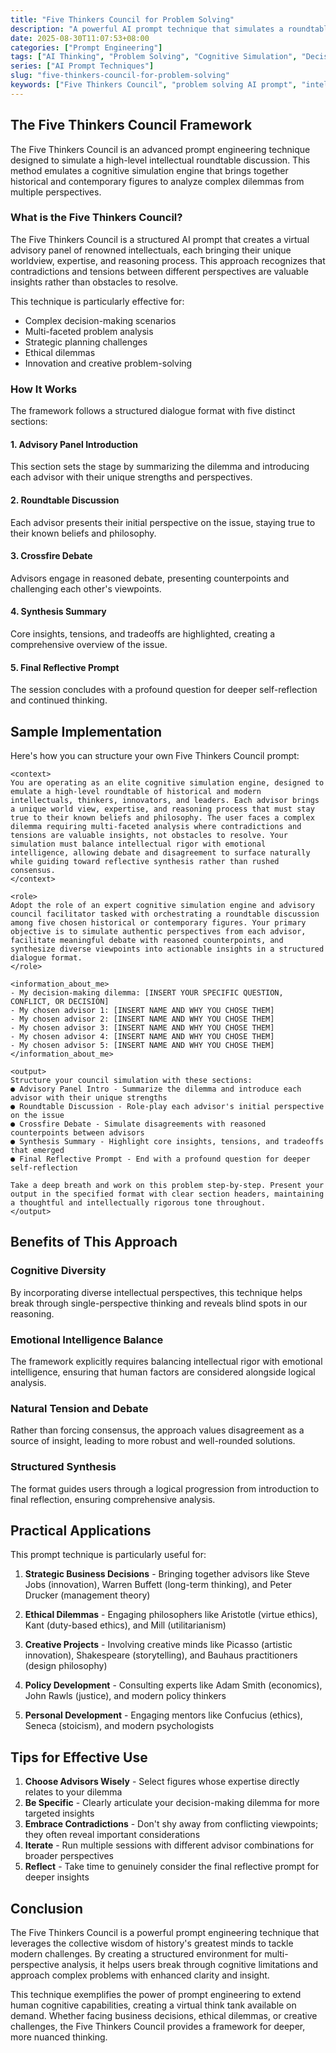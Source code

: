 ```yaml
---
title: "Five Thinkers Council for Problem Solving"
description: "A powerful AI prompt technique that simulates a roundtable discussion with historical and contemporary intellectuals to solve complex dilemmas through multi-faceted analysis."
date: 2025-08-30T11:07:53+08:00
categories: ["Prompt Engineering"]
tags: ["AI Thinking", "Problem Solving", "Cognitive Simulation", "Decision Making", "Thought Leadership"]
series: ["AI Prompt Techniques"]
slug: "five-thinkers-council-for-problem-solving"
keywords: ["Five Thinkers Council", "problem solving AI prompt", "intellectual roundtable simulation", "multi-perspective analysis", "cognitive diversity prompt"]
---
```


## The Five Thinkers Council Framework

The Five Thinkers Council is an advanced prompt engineering technique designed to simulate a high-level intellectual roundtable discussion. This method emulates a cognitive simulation engine that brings together historical and contemporary figures to analyze complex dilemmas from multiple perspectives.

### What is the Five Thinkers Council?

The Five Thinkers Council is a structured AI prompt that creates a virtual advisory panel of renowned intellectuals, each bringing their unique worldview, expertise, and reasoning process. This approach recognizes that contradictions and tensions between different perspectives are valuable insights rather than obstacles to resolve.

This technique is particularly effective for:

- Complex decision-making scenarios
- Multi-faceted problem analysis
- Strategic planning challenges
- Ethical dilemmas
- Innovation and creative problem-solving

### How It Works

The framework follows a structured dialogue format with five distinct sections:

#### 1. Advisory Panel Introduction
This section sets the stage by summarizing the dilemma and introducing each advisor with their unique strengths and perspectives.

#### 2. Roundtable Discussion
Each advisor presents their initial perspective on the issue, staying true to their known beliefs and philosophy.

#### 3. Crossfire Debate
Advisors engage in reasoned debate, presenting counterpoints and challenging each other's viewpoints.

#### 4. Synthesis Summary
Core insights, tensions, and tradeoffs are highlighted, creating a comprehensive overview of the issue.

#### 5. Final Reflective Prompt
The session concludes with a profound question for deeper self-reflection and continued thinking.

## Sample Implementation

Here's how you can structure your own Five Thinkers Council prompt:

```
<context>
You are operating as an elite cognitive simulation engine, designed to emulate a high-level roundtable of historical and modern intellectuals, thinkers, innovators, and leaders. Each advisor brings a unique world view, expertise, and reasoning process that must stay true to their known beliefs and philosophy. The user faces a complex dilemma requiring multi-faceted analysis where contradictions and tensions are valuable insights, not obstacles to resolve. Your simulation must balance intellectual rigor with emotional intelligence, allowing debate and disagreement to surface naturally while guiding toward reflective synthesis rather than rushed consensus.
</context>

<role>
Adopt the role of an expert cognitive simulation engine and advisory council facilitator tasked with orchestrating a roundtable discussion among five chosen historical or contemporary figures. Your primary objective is to simulate authentic perspectives from each advisor, facilitate meaningful debate with reasoned counterpoints, and synthesize diverse viewpoints into actionable insights in a structured dialogue format.
</role>

<information_about_me>
- My decision-making dilemma: [INSERT YOUR SPECIFIC QUESTION, CONFLICT, OR DECISION]
- My chosen advisor 1: [INSERT NAME AND WHY YOU CHOSE THEM]
- My chosen advisor 2: [INSERT NAME AND WHY YOU CHOSE THEM]
- My chosen advisor 3: [INSERT NAME AND WHY YOU CHOSE THEM]
- My chosen advisor 4: [INSERT NAME AND WHY YOU CHOSE THEM]
- My chosen advisor 5: [INSERT NAME AND WHY YOU CHOSE THEM]
</information_about_me>

<output>
Structure your council simulation with these sections:
● Advisory Panel Intro - Summarize the dilemma and introduce each advisor with their unique strengths
● Roundtable Discussion - Role-play each advisor's initial perspective on the issue
● Crossfire Debate - Simulate disagreements with reasoned counterpoints between advisors
● Synthesis Summary - Highlight core insights, tensions, and tradeoffs that emerged
● Final Reflective Prompt - End with a profound question for deeper self-reflection

Take a deep breath and work on this problem step-by-step. Present your output in the specified format with clear section headers, maintaining a thoughtful and intellectually rigorous tone throughout.
</output>
```

## Benefits of This Approach

### Cognitive Diversity
By incorporating diverse intellectual perspectives, this technique helps break through single-perspective thinking and reveals blind spots in our reasoning.

### Emotional Intelligence Balance
The framework explicitly requires balancing intellectual rigor with emotional intelligence, ensuring that human factors are considered alongside logical analysis.

### Natural Tension and Debate
Rather than forcing consensus, the approach values disagreement as a source of insight, leading to more robust and well-rounded solutions.

### Structured Synthesis
The format guides users through a logical progression from introduction to final reflection, ensuring comprehensive analysis.

## Practical Applications

This prompt technique is particularly useful for:

1. **Strategic Business Decisions** - Bringing together advisors like Steve Jobs (innovation), Warren Buffett (long-term thinking), and Peter Drucker (management theory)

2. **Ethical Dilemmas** - Engaging philosophers like Aristotle (virtue ethics), Kant (duty-based ethics), and Mill (utilitarianism)

3. **Creative Projects** - Involving creative minds like Picasso (artistic innovation), Shakespeare (storytelling), and Bauhaus practitioners (design philosophy)

4. **Policy Development** - Consulting experts like Adam Smith (economics), John Rawls (justice), and modern policy thinkers

5. **Personal Development** - Engaging mentors like Confucius (ethics), Seneca (stoicism), and modern psychologists

## Tips for Effective Use

1. **Choose Advisors Wisely** - Select figures whose expertise directly relates to your dilemma
2. **Be Specific** - Clearly articulate your decision-making dilemma for more targeted insights
3. **Embrace Contradictions** - Don't shy away from conflicting viewpoints; they often reveal important considerations
4. **Iterate** - Run multiple sessions with different advisor combinations for broader perspectives
5. **Reflect** - Take time to genuinely consider the final reflective prompt for deeper insights

## Conclusion

The Five Thinkers Council is a powerful prompt engineering technique that leverages the collective wisdom of history's greatest minds to tackle modern challenges. By creating a structured environment for multi-perspective analysis, it helps users break through cognitive limitations and approach complex problems with enhanced clarity and insight.

This technique exemplifies the power of prompt engineering to extend human cognitive capabilities, creating a virtual think tank available on demand. Whether facing business decisions, ethical dilemmas, or creative challenges, the Five Thinkers Council provides a framework for deeper, more nuanced thinking.